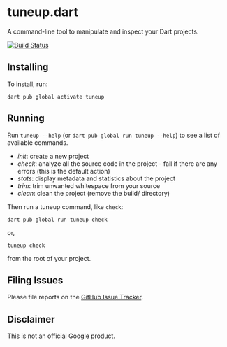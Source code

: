 # tuneup.dart

A command-line tool to manipulate and inspect your Dart projects.

[![Build Status](https://github.com/google/tuneup.dart/workflows/Dart/badge.svg)](https://github.com/google/tuneup.dart/actions)

## Installing

To install, run:

    dart pub global activate tuneup

## Running

Run `tuneup --help` (or `dart pub global run tuneup --help`) to see a list of
available commands.

- *init*: create a new project
- *check*: analyze all the source code in the project - fail if there are any
   errors (this is the default action)
- *stats*: display metadata and statistics about the project
- *trim*: trim unwanted whitespace from your source
- *clean*: clean the project (remove the build/ directory)

Then run a tuneup command, like `check`:

    dart pub global run tuneup check

or,

    tuneup check

from the root of your project.

## Filing Issues

Please file reports on the
[GitHub Issue Tracker](https://github.com/google/tuneup.dart/issues).

## Disclaimer

This is not an official Google product.
